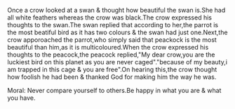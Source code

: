 Once a crow looked at a swan & thought how beautiful the swan is.She had all white feathers whereas the crow was black.The crow expressed his thoughts to the swan.The swan replied that according to her,the parrot is the most beatiful bird as it has two colours & the swan had just one.Next,the crow apporoached the parrot,who simply said that peackock is the most beautiful than him,as it is multicoloured.When the crow expressed his thoughts to the peacock,the peacock replied,"My dear crow,you are the luckiest bird on this planet as you are never caged"."because of my beauty,i am trapped in this cage & you are free".On hearing this,the crow thought how foolish he had been & thanked God for making him the way he was.

Moral:
Never compare yourself to others.Be happy in what you are & what you have.